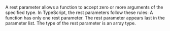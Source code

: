 A rest parameter allows a function to accept
zero or more arguments of the specified
type. In TypeScript, the rest parameters
follow these rules:
A function has only one rest parameter.
The rest parameter appears last
in the parameter list. The type
of the rest parameter is an array type.
